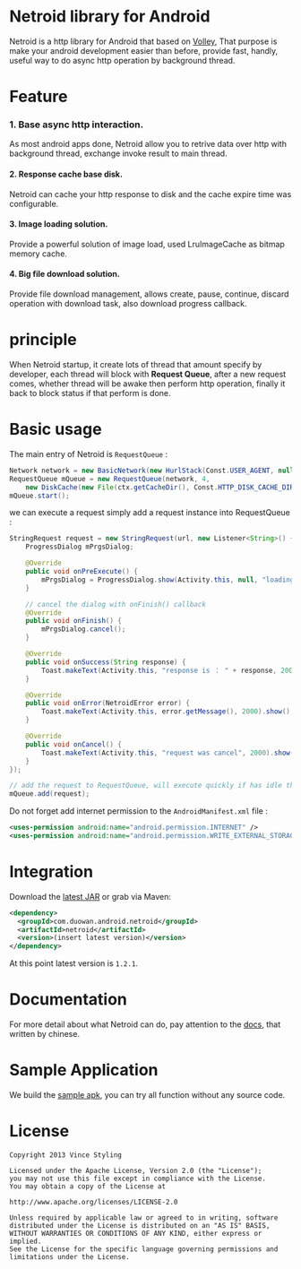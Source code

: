 
Netroid library for Android
===========================

Netroid is a http library for Android that based on [Volley](https://www.captechconsulting.com/blog/raymond-robinson/google-io-2013-volley-image-cache-tutorial),
That purpose is make your android development easier than before, provide fast, handly, useful way to do async http operation by background thread.

Feature
=========

### 1. Base async http interaction.

As most android apps done, Netroid allow you to retrive data over http with background thread, exchange invoke result to main thread.

#### 2. Response cache base disk.

Netroid can cache your http response to disk and the cache expire time was configurable.

#### 3. Image loading solution.

Provide a powerful solution of image load, used LruImageCache as bitmap memory cache.

#### 4. Big file download solution.

Provide file download management, allows create, pause, continue, discard operation with download task, also download progress callback.

principle
=========

When Netroid startup, it create lots of thread that amount specify by developer, each thread will block with **Request Queue**,
after a new request comes, whether thread will be awake then perform http operation, finally it back to block status if that perform is done.

Basic usage
===========

The main entry of Netroid is `RequestQueue` :

```java
Network network = new BasicNetwork(new HurlStack(Const.USER_AGENT, null), HTTP.UTF_8);
RequestQueue mQueue = new RequestQueue(network, 4,
    new DiskCache(new File(ctx.getCacheDir(), Const.HTTP_DISK_CACHE_DIR_NAME), Const.HTTP_DISK_CACHE_SIZE));
mQueue.start();
```

we can execute a request simply add a request instance into RequestQueue :

```java
StringRequest request = new StringRequest(url, new Listener<String>() {
    ProgressDialog mPrgsDialog;

    @Override
    public void onPreExecute() {
        mPrgsDialog = ProgressDialog.show(Activity.this, null, "loading...", true, true);
    }

    // cancel the dialog with onFinish() callback
    @Override
    public void onFinish() {
        mPrgsDialog.cancel();
    }

    @Override
    public void onSuccess(String response) {
        Toast.makeText(Activity.this, "response is ： " + response, 2000).show();
    }

    @Override
    public void onError(NetroidError error) {
        Toast.makeText(Activity.this, error.getMessage(), 2000).show();
    }

    @Override
    public void onCancel() {
        Toast.makeText(Activity.this, "request was cancel", 2000).show();
    }
});

// add the request to RequestQueue, will execute quickly if has idle thread
mQueue.add(request);
```

Do not forget add internet permission to the `AndroidManifest.xml` file :

```xml
<uses-permission android:name="android.permission.INTERNET" />
<uses-permission android:name="android.permission.WRITE_EXTERNAL_STORAGE" />
```

Integration
===========

Download the [latest JAR](http://repository.sonatype.org/service/local/artifact/maven/redirect?r=central-proxy&g=com.duowan.android.netroid&a=netroid&v=LATEST)
or grab via Maven:

```xml
<dependency>
  <groupId>com.duowan.android.netroid</groupId>
  <artifactId>netroid</artifactId>
  <version>(insert latest version)</version>
</dependency>
```

At this point latest version is `1.2.1`.

Documentation
===========

For more detail about what Netroid can do, pay attention to the [docs](http://netroid.cn/), that written by chinese.

Sample Application
==================

We build the [sample apk](http://netroid.cn/attach/netroid-sample-1.2.1.apk), you can try all function without any source code.

License
=======

```text
Copyright 2013 Vince Styling

Licensed under the Apache License, Version 2.0 (the "License");
you may not use this file except in compliance with the License.
You may obtain a copy of the License at

http://www.apache.org/licenses/LICENSE-2.0

Unless required by applicable law or agreed to in writing, software
distributed under the License is distributed on an "AS IS" BASIS,
WITHOUT WARRANTIES OR CONDITIONS OF ANY KIND, either express or implied.
See the License for the specific language governing permissions and
limitations under the License.
```
